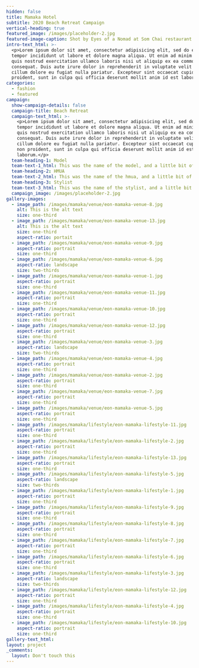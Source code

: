 ```yaml
---
hidden: false
title: Mamaka Hotel
subtitle: 2020 Beach Retreat Campaign
vertical-heading: true
featured_image: /images/placeholder-2.jpg
featured-image-caption: Shot by Eyes of a Nomad at Som Chai restaurant
intro-text_html: >-
  <p>Lorem ipsum dolor sit amet, consectetur adipisicing elit, sed do eiusmod
  tempor incididunt ut labore et dolore magna aliqua. Ut enim ad minim veniam,
  quis nostrud exercitation ullamco laboris nisi ut aliquip ex ea commodo
  consequat. Duis aute irure dolor in reprehenderit in voluptate velit esse
  cillum dolore eu fugiat nulla pariatur. Excepteur sint occaecat cupidatat non
  proident, sunt in culpa qui officia deserunt mollit anim id est laborum.</p>
categories:
  - fashion
  - featured
campaign:
  show-campaign-details: false
  campaign-title: Beach Retreat
  campaign-text_html: >-
    <p>Lorem ipsum dolor sit amet, consectetur adipisicing elit, sed do eiusmod
    tempor incididunt ut labore et dolore magna aliqua. Ut enim ad minim veniam,
    quis nostrud exercitation ullamco laboris nisi ut aliquip ex ea commodo
    consequat. Duis aute irure dolor in reprehenderit in voluptate velit esse
    cillum dolore eu fugiat nulla pariatur. Excepteur sint occaecat cupidatat
    non proident, sunt in culpa qui officia deserunt mollit anim id est
    laborum.</p>
  team-heading-1: Model
  team-text-1_html: This was the name of the model, and a little bit of a blurb about her.
  team-heading-2: HMUA
  team-text-2_html: This was the name of the hmua, and a little bit of a blurb about her.
  team-heading-3: Stylist
  team-text-3_html: This was the name of the stylist, and a little bit of a blurb about her.
  campaign_image: /images/placeholder-2.jpg
gallery-images:
  - image_path: /images/mamaka/venue/eon-mamaka-venue-8.jpg
    alt: This is the alt text
    size: one-third
  - image_path: /images/mamaka/venue/eon-mamaka-venue-13.jpg
    alt: This is the alt text
    size: one-third
    aspect-ratio: portait
  - image_path: /images/mamaka/venue/eon-mamaka-venue-9.jpg
    aspect-ratio: portrait
    size: one-third
  - image_path: /images/mamaka/venue/eon-mamaka-venue-6.jpg
    aspect-ratio: landscape
    size: two-thirds
  - image_path: /images/mamaka/venue/eon-mamaka-venue-1.jpg
    aspect-ratio: portrait
    size: one-third
  - image_path: /images/mamaka/venue/eon-mamaka-venue-11.jpg
    aspect-ratio: portrait
    size: one-third
  - image_path: /images/mamaka/venue/eon-mamaka-venue-10.jpg
    aspect-ratio: portrait
    size: one-third
  - image_path: /images/mamaka/venue/eon-mamaka-venue-12.jpg
    aspect-ratio: portrait
    size: one-third
  - image_path: /images/mamaka/venue/eon-mamaka-venue-3.jpg
    aspect-ratio: landscape
    size: two-thirds
  - image_path: /images/mamaka/venue/eon-mamaka-venue-4.jpg
    aspect-ratio: portrait
    size: one-third
  - image_path: /images/mamaka/venue/eon-mamaka-venue-2.jpg
    aspect-ratio: portrait
    size: one-third
  - image_path: /images/mamaka/venue/eon-mamaka-venue-7.jpg
    aspect-ratio: portrait
    size: one-third
  - image_path: /images/mamaka/venue/eon-mamaka-venue-5.jpg
    aspect-ratio: portrait
    size: one-third
  - image_path: /images/mamaka/lifestyle/eon-mamaka-lifestyle-11.jpg
    aspect-ratio: portrait
    size: one-third
  - image_path: /images/mamaka/lifestyle/eon-mamaka-lifestyle-2.jpg
    aspect-ratio: portrait
    size: one-third
  - image_path: /images/mamaka/lifestyle/eon-mamaka-lifestyle-13.jpg
    aspect-ratio: portrait
    size: one-third
  - image_path: /images/mamaka/lifestyle/eon-mamaka-lifestyle-5.jpg
    aspect-ratio: landscape
    size: two-thirds
  - image_path: /images/mamaka/lifestyle/eon-mamaka-lifestyle-1.jpg
    aspect-ratio: portrait
    size: one-third
  - image_path: /images/mamaka/lifestyle/eon-mamaka-lifestyle-9.jpg
    aspect-ratio: portrait
    size: one-third
  - image_path: /images/mamaka/lifestyle/eon-mamaka-lifestyle-8.jpg
    aspect-ratio: portrait
    size: one-third
  - image_path: /images/mamaka/lifestyle/eon-mamaka-lifestyle-7.jpg
    aspect-ratio: portrait
    size: one-third
  - image_path: /images/mamaka/lifestyle/eon-mamaka-lifestyle-6.jpg
    aspect-ratio: portrait
    size: one-third
  - image_path: /images/mamaka/lifestyle/eon-mamaka-lifestyle-3.jpg
    aspect-ratio: landscape
    size: two-thirds
  - image_path: /images/mamaka/lifestyle/eon-mamaka-lifestyle-12.jpg
    aspect-ratio: portrait
    size: one-third
  - image_path: /images/mamaka/lifestyle/eon-mamaka-lifestyle-4.jpg
    aspect-ratio: portrait
    size: one-third
  - image_path: /images/mamaka/lifestyle/eon-mamaka-lifestyle-10.jpg
    aspect-ratio: portrait
    size: one-third
gallery-text_html:
layout: project
_comments:
  layout: Don't touch this
---
```


